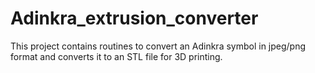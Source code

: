 # Adinkra_extrusion_converter
This project contains routines to convert an Adinkra symbol in jpeg/png format and converts it to an STL file for 3D printing.
